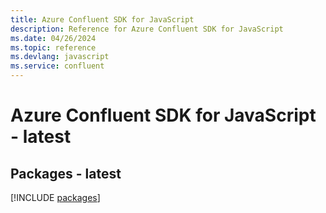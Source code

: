 ```yaml
---
title: Azure Confluent SDK for JavaScript
description: Reference for Azure Confluent SDK for JavaScript
ms.date: 04/26/2024
ms.topic: reference
ms.devlang: javascript
ms.service: confluent
---
```

# Azure Confluent SDK for JavaScript - latest
## Packages - latest
[!INCLUDE [packages](confluent-index.md)]